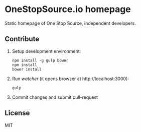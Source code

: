 OneStopSource.io homepage
=========================

Static homepage of One Stop Source, independent developers.


Contribute
----------

1. Setup development environment:

	```
	npm install -g gulp bower
	npm install
	bower install
	```

2. Run *watcher* (it opens browser at http://localhost:3000):

	```
	gulp
	```

3. Commit changes and submit pull-request

License
-------

MIT
